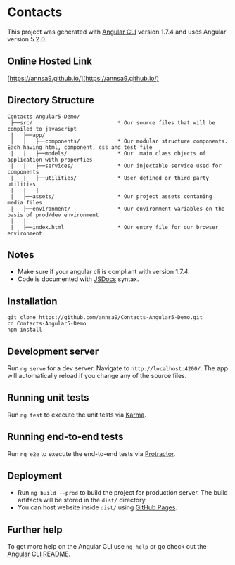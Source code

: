 # Contacts

This project was generated with [Angular CLI](https://github.com/angular/angular-cli) version 1.7.4 and uses Angular version 5.2.0.

## Online Hosted Link
[https://annsa9.github.io/](https://annsa9.github.io/)

## Directory Structure
```
Contacts-Angular5-Demo/                  
 ├──src/                           * Our source files that will be compiled to javascript
 |   ├──app/                       
 │   │   ├──components/            * Our modular structure components. Each having html, component, css and test file
 |   |   ├──models/                * Our  main class objects of application with properties
 |   |   ├──services/              * Our injectable service used for components
 |   |   ├──utilities/             * User defined or third party utilities
 |   |   |
 |   ├──assets/                    * Our project assets contaning media files
 |   ├──environment/               * Our environment variables on the basis of prod/dev environment
 │   │
 |   ├──index.html                 * Our entry file for our browser environment
```

## Notes

* Make sure if your angular cli is compliant with version 1.7.4.
* Code is documented with [JSDocs](http://usejsdoc.org/) syntax.

## Installation

```
git clone https://github.com/annsa9/Contacts-Angular5-Demo.git
cd Contacts-Angular5-Demo
npm install
```

## Development server

Run `ng serve` for a dev server. Navigate to `http://localhost:4200/`. The app will automatically reload if you change any of the source files.

## Running unit tests

Run `ng test` to execute the unit tests via [Karma](https://karma-runner.github.io).

## Running end-to-end tests

Run `ng e2e` to execute the end-to-end tests via [Protractor](http://www.protractortest.org/).

## Deployment

* Run `ng build --prod` to build the project for production server. The build artifacts will be stored in the `dist/` directory.
* You can host website inside `dist/` using [GitHub Pages](https://pages.github.com/).

## Further help

To get more help on the Angular CLI use `ng help` or go check out the [Angular CLI README](https://github.com/angular/angular-cli/blob/master/README.md).

